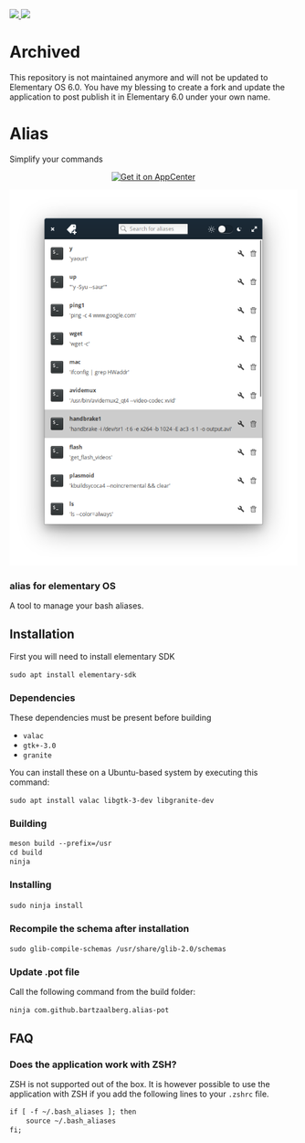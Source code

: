 <a href="https://gitlocalize.com/repo/4333"> <img src="https://gitlocalize.com/repo/4333/whole_project/badge.svg" /> </a>
<img src="https://travis-ci.org/bartzaalberg/alias.svg?branch=master" />

# Archived
This repository is not maintained anymore and will not be updated to Elementary OS 6.0. You have my blessing to create a fork and update the application to post publish it in Elementary 6.0 under your own name. 

# Alias
Simplify your commands

<p align="center">
    <a href="<p align="center">
    <a href="https://appcenter.elementary.io/com.github.bartzaalberg.alias">
        <img src="https://appcenter.elementary.io/badge.svg" alt="Get it on AppCenter">
    </a>
</p>

<p align="center">
    <img
    src="https://raw.githubusercontent.com/bartzaalberg/alias/master/screenshot.png" />
</p>

### alias for elementary OS

A tool to manage your bash aliases.

## Installation

First you will need to install elementary SDK

 `sudo apt install elementary-sdk`

### Dependencies

These dependencies must be present before building
 - `valac`
 - `gtk+-3.0`
 - `granite`

 You can install these on a Ubuntu-based system by executing this command:

 `sudo apt install valac libgtk-3-dev libgranite-dev`

### Building
```
meson build --prefix=/usr
cd build
ninja
```

### Installing
`sudo ninja install`

### Recompile the schema after installation
`sudo glib-compile-schemas /usr/share/glib-2.0/schemas`

### Update .pot file
Call the following command from the build folder:

`ninja com.github.bartzaalberg.alias-pot`

## FAQ

### Does the application work with ZSH?

ZSH is not supported out of the box. It is however possible to use the application with ZSH if you add the following lines to your `.zshrc` file.
```
if [ -f ~/.bash_aliases ]; then
    source ~/.bash_aliases
fi;
```

